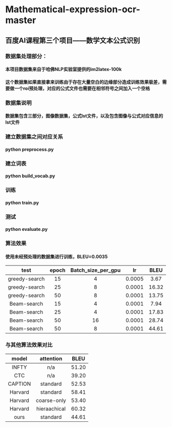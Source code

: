 # Mathematical-expression-ocr-master
## 百度AI课程第三个项目——数学文本公式识别
### 数据集处理部分：
#### 本项目数据集来自于哈佛NLP实验室提供的im2latex-100k
#### 这个数据集如果直接拿来训练由于存在大量空白的边缘部分造成训练效果极差，需要做一个roi预处理，对应的公式文件也需要在相邻符号之间加入一个空格
### 数据集说明
#### 数据集包含三部分，图像数据集，公式lst文件，以及包含图像与公式对应信息的lst文件
### 建立数据集之间对应关系
#### python preprocess.py
### 建立词表
#### python build_vocab.py
### 训练
#### python train.py
### 测试
#### python evaluate.py
### 算法效果
#### 使用未经预处理的数据集进行训练，BLEU=0.0035
| test | epoch | Batch_size_per_gpu | lr | BLEU |
| :------: | :------: | :------: | :------: | :------: |
| greedy-search | 15 | 4 | 0.0005 | 3.67 |
| greedy-search | 25 | 8 | 0.0001 | 16.32 |
| greedy-search | 50 | 8 | 0.0001 | 13.75 |
| Beam-search | 15 | 4 | 0.0001 | 7.94 |
| Beam-search | 25 | 4 | 0.0001 | 17.83 |
| Beam-search | 50 | 16 | 0.0001 | 28.74 |
| Beam-search | 50 | 8 | 0.0001 | 44.61 |
### 与其他算法效果对比
| model | attention | BLEU |
| :------: | :------: | :------: |
| INFTY | n/a | 51.20 |
| CTC | n/a | 39.20 |
| CAPTION | standard | 52.53 |
| Harvard | standard | 58.41 |
| Harvard | coarse-only | 53.40 |
| Harvard | hieraachical | 60.32 |
| ours | standard | 44.61 |
